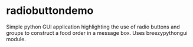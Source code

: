 # radiobuttondemo
Simple python GUI application highlighting the use of radio buttons and groups to construct a food order in a message box. Uses breezypythongui module.
